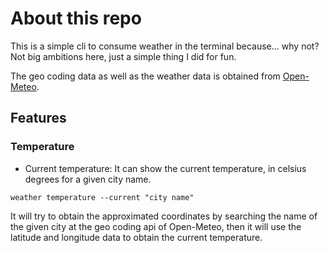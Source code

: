 # About this repo

This is a simple cli to consume weather in the terminal because... why not? Not big ambitions here, just a simple thing I did for fun.

The geo coding data as well as the weather data is obtained from [Open-Meteo](https://open-meteo.com/).

## Features

### Temperature

- Current temperature: It can show the current temperature, in celsius degrees for a given city name.

```
weather temperature --current "city name"
```

It will try to obtain the approximated coordinates by searching the name of the given city at the geo coding api of Open-Meteo, then it will use the latitude and longitude data to obtain the current temperature.